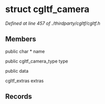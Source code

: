 # struct cgltf_camera

*Defined at line 457 of ./thirdparty/cgltf/cgltf.h*

## Members

public char * name

public cgltf_camera_type type

public  data

cgltf_extras extras



## Records





